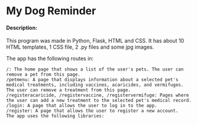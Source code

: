 # My Dog Reminder

#### Description:
This program was made in Python, Flask, HTML and CSS. It has about 10 HTML templates, 1 CSS file, 2 .py files and some jpg images.

The app has the following routes in:

    /: The home page that shows a list of the user's pets. The user can remove a pet from this page.
    /petmenu: A page that displays information about a selected pet's medical treatments, including vaccines, acaricides, and vermifuges. The user can remove a treatment from this page.
    /registeracaricide, /registervaccine, /registervermifuge: Pages where the user can add a new treatment to the selected pet's medical record.
    /login: A page that allows the user to log in to the app.
    /register: A page that allows the user to register a new account.
    The app uses the following libraries:
